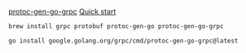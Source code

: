 [protoc-gen-go-grpc](https://stackoverflow.com/questions/64828054/differences-between-protoc-gen-go-and-protoc-gen-go-grpc)
[Quick start](https://grpc.io/docs/languages/go/quickstart/)

```bash
brew install grpc protobuf protoc-gen-go protoc-gen-go-grpc
```

```bash
go install google.golang.org/grpc/cmd/protoc-gen-go-grpc@latest
```

